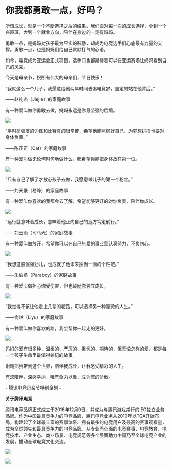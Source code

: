 # 你我都勇敢一点，好吗？

所谓成长，就是一个不断选择之后的结果。我们面对每一次的成长选择，小到一个兴趣班，大到一个就业方向，陪伴在身边的一定有妈妈。

勇敢一点，是妈妈对孩子最为平实的鼓励，却成为电竞选手们心底最有力量的支撑。勇敢一点，也是妈妈们给自己默默打气的心语。

如今，电竞成为亚运会正式项目，选手们也都期待着可以在亚运赛场让妈妈看到自己的风采。

今天是母亲节，祝所有伟大的母亲们，节日快乐！

“我就这么一个儿子，我愿意给他两年时间去追电竞梦，坚定的站在他背后。”

——赵礼杰（Jiejie）的家庭故事

有一种爱叫做你勇敢去做，妈妈永远是你最坚强的后盾。

![](https://inews.gtimg.com/newsapp_bt/0/15794733497/1000)

“平时高强度的训练和比赛真的很辛苦，希望他能照顾好自己，为梦想拼搏也要对身体负责。”

——陈正正（Cat）的家庭故事

有一种爱叫做无论何时何地做什么，都希望你能把身体放在第一位。

![](https://inews.gtimg.com/newsapp_bt/0/15794733501/1000)

“只有自己了解了才放心孩子去做，我愿意做儿子的第一个粉丝。”

——刘天豪（易峥）的家庭故事

有一种爱叫你喜欢的我都会去了解，希望能够更好的对你负责，陪伴你成长。

![](https://inews.gtimg.com/newsapp_bt/0/15794733546/1000)

“远行就意味着成长，意味着他正向自己的远方笃定前行。”

——刘云雨（司马光）的家庭故事

有一种爱叫做放开，希望你可以在自己热爱的事业里认真努力，不负初心。

![](https://inews.gtimg.com/newsapp_bt/0/15794733551/1000)

“我想这股倔强劲儿，也成就了他未来独当一面的个性吧。”

——朱伯丞（Paraboy）的家庭故事

有一种爱叫做担心你受伤害，但也鼓励你独立成长。

![](https://inews.gtimg.com/newsapp_bt/0/15794733556/1000)

“我觉得不该让他走上几辈的老路，可以选择另一种滚烫的人生。”

——俞越（Liyu）的家庭故事

有一种爱叫做你喜欢的路，我会帮你一起走的更好。

![](https://inews.gtimg.com/newsapp_bt/0/15794733611/1000)

妈妈的爱有很多种，温柔的、严厉的、担忧的、期待的，但无论怎样的爱，都是每一个孩子生命里最值得铭记的故事。

谢谢把我带到这个世界，陪伴我成长，让我感受精彩的人生。

有您陪伴，深感幸运，唯有全力以赴，成为您的骄傲。

\- 腾讯电竞母亲节特别企划 -

**关于腾讯电竞**

腾讯电竞品牌正式成立于2016年12月9日，并成为与腾讯游戏并行的IEG独立业务品牌。作为中国最具竞争力的电竞品牌，腾讯电竞业务从2010年以TGA开始布局，构建起了全球最丰富的赛事体系、拥有最多的电竞用户及最高的赛事观看量，成为全球领先和最具竞争力的电竞品牌。从专业而全面的电竞赛事、电竞教育、电竞技术、产业生态、商业场景、电竞规范等多个层面助力中国乃至全球电竞产业的发展，推动全球电竞文化交流。

![](https://inews.gtimg.com/newsapp_bt/0/15794733379/1000)

![](https://inews.gtimg.com/newsapp_bt/0/15794733380/1000)


